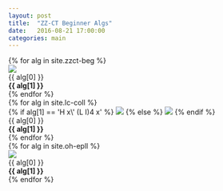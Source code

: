 ```yaml
---
layout: post
title:  "ZZ-CT Beginner Algs"
date:   2016-08-21 17:00:00
categories: main
---
```


<section class="algs">
  {% for alg in site.zzct-beg %}
    <div class="alg">
      <img src="http://stachu.cubing.net/v/visualcube.php?fmt=png&size=960&view=plan&sch=yddydd&case={{ alg[0] }}" onclick="imgClick(event)">
      <div>{{ alg[0] }}</div>
      <div><strong>{{ alg[1] }}</strong></div>
    </div>
  {% endfor %}
</section>

<section class="algs">
  {% for alg in site.lc-coll %}
    <div class="alg">
      {% if alg[1] == 'H x\' (L I)4 x' %}
      <img src="http://stachu.cubing.net/v/visualcube.php?fmt=png&size=960&view=plan&sch=brwgoy&case={{ alg[0] }}" onclick="imgClick(event)">
      {% else %}
      <img src="http://stachu.cubing.net/v/visualcube.php?fmt=png&size=960&view=plan&case={{ alg[0] }}" onclick="imgClick(event)">
      {% endif %}
      <div>{{ alg[0] }}</div>
      <div><strong>{{ alg[1] }}</strong></div>
    </div>
  {% endfor %}
</section>

<section class="algs">
  {% for alg in site.oh-epll %}
    <div class="alg">
      <img src="http://stachu.cubing.net/v/visualcube.php?fmt=png&size=960&view=plan&stage=pll&case={{ alg[0] }}" onclick="imgClick(event)">
      <div>{{ alg[0] }}</div>
      <div><strong>{{ alg[1] }}</strong></div>
    </div>
  {% endfor %}
</section>

<script>
  window.onload = function() {
    if(localStorage.getItem("(R U R' U') (R U R') (U R U' R')") == null) {
      [].slice.call(document.getElementsByClassName("alg")).forEach(function(a) {
        console.log("[[DEBUG]]")
        localStorage.setItem(a.innerText, "on");
      });
    } else {
      [].slice.call(document.getElementsByClassName("alg")).forEach(function(a) {
        if(localStorage.getItem(a.innerText) == "off") {
          a.children[0].className += " disabled";
        }
      });
    }
  }

  function imgClick(e) {
    console.log("[[IMGCLICK]]");
    if(e.target.className.indexOf("disabled") == -1) {
      console.log("[[DISABLE]]");
      e.target.className += "disabled";
      localStorage.setItem(e.target.parentElement.innerText, "off");
    } else {
      console.log("[[ENABLE]]");
      e.target.className = "";
      localStorage.setItem(e.target.parentElement.innerText, "on");
    }
  }
</script>

